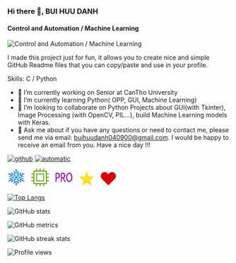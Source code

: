 ### Hi there 👋, BUI HUU DANH
#### Control and Automation / Machine Learning 
![Control and Automation / Machine Learning ](https://cybernetics4u.files.wordpress.com/2021/08/75ld-3.gif?w=190&zoom=2)

I made this project just for fun, it allows you to create nice and simple GitHub Readme files that you can copy/paste and use in your profile.

Skills: C / Python

- 🔭 I’m currently working on Senior at CanTho University 
- 🌱 I’m currently learning Python( OPP, GUI, Machine Learning) 
- 👯 I’m looking to collaborate on Python Projects about GUI(with Tkinter), Image Processing (with OpenCV, PIL...), build Machine Learning models with Keras. 
- 💬 Ask me about if you have any questions or need to contact me, please send me via email: buihuudanh040900@gmail.com. I would be happy to receive an email from you. Have a nice day !!! 


[<img src='https://cdn.jsdelivr.net/npm/simple-icons@3.0.1/icons/github.svg' alt='github' height='40'>](https://github.com/ChristianZeus)  [<img src='https://cdn.jsdelivr.net/npm/simple-icons@3.0.1/icons/automatic.svg' alt='automatic' height='40'>](https://cybernetics4u.wordpress.com/)  

<a href='https://archiveprogram.github.com/'><img src='https://raw.githubusercontent.com/acervenky/animated-github-badges/master/assets/acbadge.gif' width='40' height='40'></a> <a href='https://docs.github.com/en/developers'><img src='https://raw.githubusercontent.com/acervenky/animated-github-badges/master/assets/devbadge.gif' width='40' height='40'></a> <a href='https://github.com/pricing'><img src='https://raw.githubusercontent.com/acervenky/animated-github-badges/master/assets/pro.gif' width='40' height='40'></a> <a href='https://stars.github.com/'><img src='https://raw.githubusercontent.com/acervenky/animated-github-badges/master/assets/starbadge.gif' width='35' height='35'></a> <a href='https://docs.github.com/en/github/supporting-the-open-source-community-with-github-sponsors'><img src='https://raw.githubusercontent.com/acervenky/animated-github-badges/master/assets/sponsorbadge.gif' width='35' height='35'></a> 

[![Top Langs](https://github-readme-stats.vercel.app/api/top-langs/?username=ChristianZeus)](https://github.com/anuraghazra/github-readme-stats)

![GitHub stats](https://github-readme-stats.vercel.app/api?username=ChristianZeus&show_icons=true&count_private=true)  

![GitHub metrics](https://metrics.lecoq.io/ChristianZeus)  

![GitHub streak stats](https://github-readme-streak-stats.herokuapp.com/?user=ChristianZeus)  

![Profile views](https://gpvc.arturio.dev/ChristianZeus)   

 

